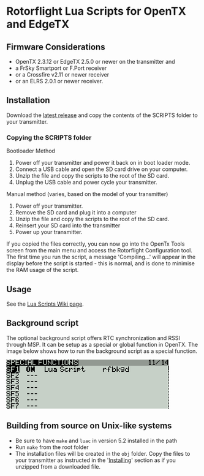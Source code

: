 # Rotorflight Lua Scripts for OpenTX and EdgeTX

## Firmware Considerations

- OpenTX 2.3.12 or EdgeTX 2.5.0 or newer on the transmitter and
- a FrSky Smartport or F.Port receiver
- or a Crossfire v2.11 or newer receiver
- or an ELRS 2.0.1 or newer receiver. 

## Installation
Download the [latest release](https://github.com/rotorflight/rotorflight-lua-scripts/releases) and copy the contents of the SCRIPTS folder to your transmitter. 

### Copying the SCRIPTS folder

Bootloader Method

1. Power off your transmitter and power it back on in boot loader mode.
2. Connect a USB cable and open the SD card drive on your computer.
3. Unzip the file and copy the scripts to the root of the SD card.
4. Unplug the USB cable and power cycle your transmitter.

Manual method (varies, based on the model of your transmitter)

1. Power off your transmitter.
2. Remove the SD card and plug it into a computer
3. Unzip the file and copy the scripts to the root of the SD card.
4. Reinsert your SD card into the transmitter
5. Power up your transmitter.

If you copied the files correctly, you can now go into the OpenTx Tools screen from the main menu and access the Rotorflight Configuration tool. The first time you run the script, a message 'Compiling...' will appear in the display before the script is started - this is normal, and is done to minimise the RAM usage of the script.

## Usage
See the [Lua Scripts Wiki page](https://github.com/rotorflight/rotorflight/wiki/Lua-Scripts).

## Background script
The optional background script offers RTC synchronization and RSSI through MSP. It can be setup as a special or global function in OpenTX. The image below shows how to run the background script as a special function.

![Background script setup](docs/assets/images/background_script_setup.png)

## Building from source on Unix-like systems

- Be sure to have `make` and `luac` in version 5.2 installed in the path
- Run `make` from the root folder
- The installation files will be created in the `obj` folder. Copy the files to your transmitter as instructed in the '[Installing](#installing)' section as if you unzipped from a downloaded file.
